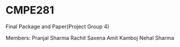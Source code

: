 # CMPE281
Final Package and Paper(Project Group 4)


Members:
Pranjal Sharma
Rachit Saxena
Amit Kamboj
Nehal Sharma
